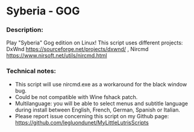 # Syberia - GOG

### Description:
Play "Syberia" Gog edition on Linux! This script uses different projects: DxWnd https://sourceforge.net/projects/dxwnd/ , Nircmd https://www.nirsoft.net/utils/nircmd.html

### Technical notes:
- This script will use nircmd.exe as a workaround for the black window bug. 
- Could be not compatible with Wine fshack patch.
- Multilanguage: you will be able to select menus and subtitle language during install between English, French, German, Spanish or Italian.
- Please report issue concerning this script on my Github page:
https://github.com/legluondunet/MyLittleLutrisScripts
